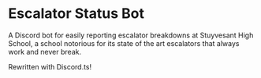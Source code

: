 # Escalator Status Bot

A Discord bot for easily reporting escalator breakdowns at Stuyvesant High
School, a school notorious for its state of the art escalators that always work
and never break.

Rewritten with Discord.ts!
